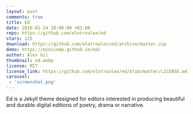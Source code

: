 ```yaml
---
layout: post
comments: true
title: Ed
date: 2016-01-24 10:00:00 +01:00
repo: https://github.com/elotroalex/ed
stars: 125
download: https://github.com/elotroalex/ed/archive/master.zip
demo: https://minicomp.github.io/ed/
author: Alex Gil
thumbnail: ed.webp
license: MIT
license_link: https://github.com/elotroalex/ed/blob/master/LICENSE.md
carousel:
 - 'screenshot.png'
---
```


Ed is a Jekyll theme designed for editors interested in producing beautiful and durable digital editions of poetry, drama or narrative.
